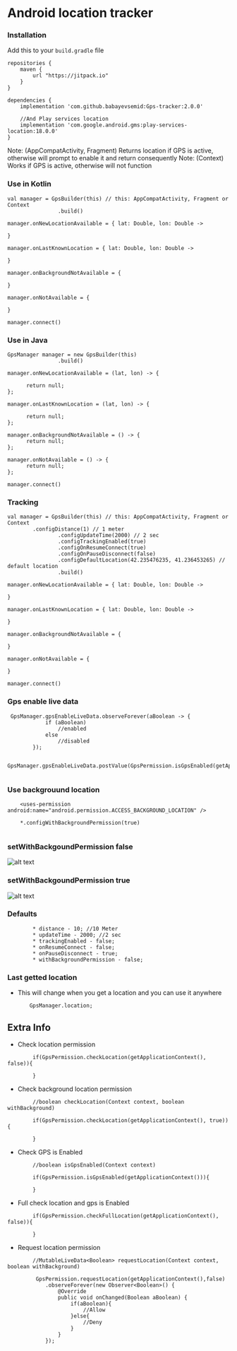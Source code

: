 # Android location tracker

### Installation

Add this to your ```build.gradle``` file

```
repositories {
    maven {
        url "https://jitpack.io"
    }
}

dependencies {
    implementation 'com.github.babayevsemid:Gps-tracker:2.0.0'
    
    //And Play services location
    implementation 'com.google.android.gms:play-services-location:18.0.0'
}
```

Note: (AppCompatActivity, Fragment) Returns location if GPS is active, otherwise will prompt to enable it and return consequently
Note: (Context) Works if GPS is active, otherwise will not function

### Use in Kotlin
 
```
val manager = GpsBuilder(this) // this: AppCompatActivity, Fragment or Context
                .build()

manager.onNewLocationAvailable = { lat: Double, lon: Double ->
    
}

manager.onLastKnownLocation = { lat: Double, lon: Double ->
    
}

manager.onBackgroundNotAvailable = {
            
}

manager.onNotAvailable = {
     
}

manager.connect()
```

### Use in Java

```
GpsManager manager = new GpsBuilder(this)
                .build()

manager.onNewLocationAvailable = (lat, lon) -> {
           
      return null;
};

manager.onLastKnownLocation = (lat, lon) -> {
          
      return null;
};

manager.onBackgroundNotAvailable = () -> {
      return null;
};

manager.onNotAvailable = () -> {
      return null;
};

manager.connect()
```

### Tracking
 
```
val manager = GpsBuilder(this) // this: AppCompatActivity, Fragment or Context
		.configDistance(1) // 1 meter
                .configUpdateTime(2000) // 2 sec
                .configTrackingEnabled(true)
                .configOnResumeConnect(true)
                .configOnPauseDisconnect(false)
                .configDefaultLocation(42.235476235, 41.236453265) // default location
                .build()

manager.onNewLocationAvailable = { lat: Double, lon: Double ->
    
}

manager.onLastKnownLocation = { lat: Double, lon: Double ->
    
}

manager.onBackgroundNotAvailable = {
            
}

manager.onNotAvailable = {
     
}

manager.connect()
```

### Gps enable live data

```
 GpsManager.gpsEnableLiveData.observeForever(aBoolean -> {
            if (aBoolean)
                //enabled
            else
                //disabled
        });
        
 GpsManager.gpsEnableLiveData.postValue(GpsPermission.isGpsEnabled(getApplicationContext()));
        
```
### Use backgrouund location

```
    <uses-permission android:name="android.permission.ACCESS_BACKGROUND_LOCATION" />
    
    *.configWithBackgroundPermission(true)
    
```

### setWithBackgoundPermission false

![alt text](screenshots/simple.gif?raw=true)
 
### setWithBackgoundPermission true

![alt text](screenshots/all_time.gif?raw=true)


### Defaults
```
        * distance - 10; //10 Meter
        * updateTime - 2000; //2 sec
        * trackingEnabled - false;
        * onResumeConnect - false;
        * onPauseDisconnect - true;
        * withBackgroundPermission - false;
```

### Last getted location

* This will change when you get a location and you can use it anywhere
       
```
       GpsManager.location;
```
 
 
## Extra Info

* Check location permission
```
        if(GpsPermission.checkLocation(getApplicationContext(), false)){
            
        }
```
            
* Check background location permission
```
        //boolean checkLocation(Context context, boolean withBackground)

        if(GpsPermission.checkLocation(getApplicationContext(), true)){
            
        }
```
            
* Check GPS is Enabled
```
        //boolean isGpsEnabled(Context context)
            
        if(GpsPermission.isGpsEnabled(getApplicationContext())){
            
        }
```
         
* Full check location and gps is Enabled
```         
        if(GpsPermission.checkFullLocation(getApplicationContext(), false)){
            
        }
```
    
* Request location permission
``` 
        //MutableLiveData<Boolean> requestLocation(Context context, boolean withBackground)

         GpsPermission.requestLocation(getApplicationContext(),false)
            .observeForever(new Observer<Boolean>() {
                @Override
                public void onChanged(Boolean aBoolean) {
                    if(aBoolean){
                        //Allow
                    }else{
                        //Deny
                    }
                }
            });
```
